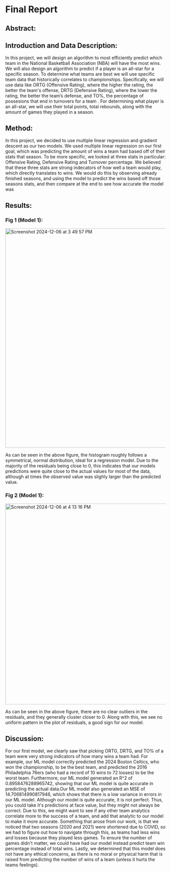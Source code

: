 # Final Report
## Abstract:

## Introduction and Data Description:
In this project, we will design an algorithm to most efficiently predict which team in the National Basketball Association (NBA) will have the most wins. We will also design an algorithm to predict if a player is an all-star for a specific season. To determine what teams are best we will use specific team data that historically correlates to championships. Specifically, we will use data like ORTG (Offensive Rating), where the higher the rating, the better the team's offense, DRTG (Defensive Rating), where the lower the rating, the better the team’s defense, and TO%, the percentage of possesions that end in turnovers for a team . For determining what player is an all-star, we will use their total points, total rebounds, along with the amount of games they played in a season.
## Method:
In this project, we decided to use multiple linear regression and gradient descent as our two models. We used multiple linear regression on our first goal, which was predicting the amount of wins a team had based off of their stats that season. To be more specific, we looked at three stats in particular: Offensive Rating, Defensive Rating and Turnover percentage. We believed that these three stats are strong indecators of how well a team would play, which directly translates to wins. We would do this by observing already finished seasons, and using the model to predict the wins based off those seasons stats, and then compare at the end to see how accurate the model was

## Results:

### Fig 1 (Model 1):
<img width="687" alt="Screenshot 2024-12-06 at 3 49 57 PM" src="https://github.com/user-attachments/assets/8a75320f-f6f4-4aaa-a8e2-b2f5ddccab93">

As can be seen in the above figure, the histogram roughly follows a symmetrical, normal distribution, ideal for a regression model. Due to the majority of the residuals being close to 0, this indicates that our models predictions were quite close to the actual values for most of the data, although at times the observed value was slighly larger than the predicted value.

### Fig 2 (Model 1):
<img width="629" alt="Screenshot 2024-12-06 at 4 13 16 PM" src="https://github.com/user-attachments/assets/e4606a74-fb37-4b99-9f65-296f65931ce7">

As can be seen in the above figure, there are no clear outliers in the residuals, and they generally cluster closer to 0. Along with this, we see no uniform pattern in the plot of residuals, a good sign for our model. 

## Discussion:
For our first model, we clearly saw that picking ORTG, DRTG, and TO% of a team were very strong indicators of how many wins a team had. For example, our ML model correctly predicted the 2024 Boston Celtics, who won the championship, to be the best team, and predicted the 2016 Philadelphia 76ers (who had a record of 10 wins to 72 losses) to be the worst team. Furthermore, our ML model generated an R^2 of 0.8958476288965742, showing that our ML model is quite accurate in predicting the actual data.Our ML model also generated an MSE of 14.706814990817946, which shows that there is a low variance in errors in our ML model. Although our model is quite accurate, it is not perfect. Thus, you could take it's predictions at face value, but they might not always be correct. Due to this, we might want to see if any other team analytics correlate more to the success of a team, and add that analytic to our model to make it more accurate. Something that arose from our work, is that we noticed that two seasons (2020 and 2021) were shortened due to COVID, so we had to figure out how to navigate through this, as teams had less wins and losses because they played less games. To ensure the number of games didn't matter, we could have had our model instead predict team win percentage instead of total wins. Lastly, we determined that this model does not have any ethical concerns, as there is no moral or physical harm that is raised from predicting the number of wins of a team (unless it hurts the teams feelings). 
